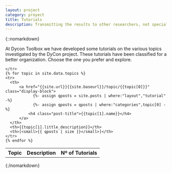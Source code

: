 ```yaml
---
layout: project
category: proyect
title: Tutorials
description: Transmitting the results to other researchers, not specialists in control theory, can be difficult. Even among experts on the subject of sharing software is complicated. Here is a series of tutorials for faithful and easy reproduction of mathematical results.
---
```

 {::nomarkdown}

<p>
  At Dycon Toolbox we have developed some tutorials on the various topics investigated by the DyCon project. These tutorials have been classified for a better organization. Choose the one you prefer and explore.
</p>

 <table style="text-align:center;">
    <tr>
      <th>Topic</th>
      <th>Description</th>
      <th>Nº of Tutorials</th>

    </tr>
    {% for topic in site.data.topics %}
    <tr>
      <th>
          <a href="{{site.url}}{{site.baseurl}}/topic/{{topic[0]}}" class="display-block">
                {%- assign qposts = site.posts | where:"layout","tutorial" -%}
                {%- assign qposts = qposts | where:"categories",topic[0] -%}
              <h4 class="post-title">{{topic[1].name}}</h4>
          </a>  
      </th>
      <th>{{topic[1].little_description}}</th>
      <th>[<small>{{ qposts | size }}</small>]</th>
    </tr>
    {% endfor %}
   <table>

{:/nomarkdown} 






<!-- Codigo Anterior -->
<!-- {::nomarkdown}
  {% for topic in site.data.topics %}
    <div class="post-preview shadowbox">
        <a href="{{site.url}}{{site.baseurl}}/topic/{{topic[0]}}" class="display-block">
            <h3 class="post-title"> {{ topic[1].name }} </h3>
        </a>     
        <p>{{topic[1].little_description}}</p>
    </div>

  {% endfor %}
{:/nomarkdown} -->
